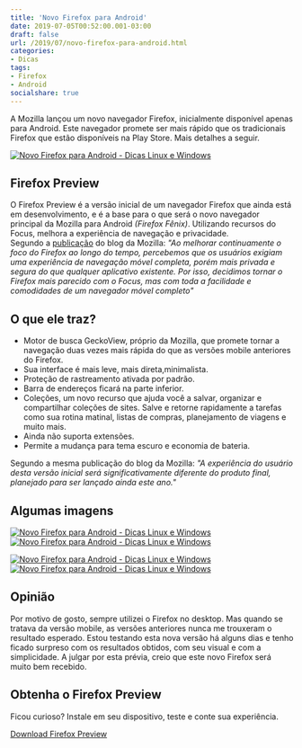 ```yaml
---
title: 'Novo Firefox para Android'
date: 2019-07-05T00:52:00.001-03:00
draft: false
url: /2019/07/novo-firefox-para-android.html
categories:
- Dicas
tags: 
- Firefox
- Android
socialshare: true
---
```


A Mozilla lançou um novo navegador Firefox, inicialmente disponível apenas para Android. Este navegador promete ser mais rápido que os tradicionais Firefox que estão disponíveis na Play Store. Mais detalhes a seguir.

<!--more-->

[![Novo Firefox para Android - Dicas Linux e Windows](https://3.bp.blogspot.com/-1xySiJ7HDF8/XR6vyaVc2DI/AAAAAAAALv4/0zNHKiPpaiI7mXjwIGP3Vv8Y-UtOeyAwwCLcBGAs/s200/Preview.png "Novo Firefox para Android - Dicas Linux e Windows")](https://3.bp.blogspot.com/-1xySiJ7HDF8/XR6vyaVc2DI/AAAAAAAALv4/0zNHKiPpaiI7mXjwIGP3Vv8Y-UtOeyAwwCLcBGAs/s1600/Preview.png)

  

## Firefox Preview

O Firefox Preview é a versão inicial de um navegador Firefox que ainda está em desenvolvimento, e é a base para o que será o novo navegador principal da Mozilla para Android _(Firefox Fênix)_. Utilizando recursos do Focus, melhora a experiência de navegação e privacidade.  
Segundo a [publicação](https://blog.mozilla.org/futurereleases/2019/06/27/reinventing-firefox-for-android-a-preview/) do blog da Mozilla: _"Ao melhorar continuamente o foco do Firefox ao longo do tempo, percebemos que os usuários exigiam uma experiência de navegação móvel completa, porém mais privada e segura do que qualquer aplicativo existente. Por isso, decidimos tornar o Firefox mais parecido com o Focus, mas com toda a facilidade e comodidades de um navegador móvel completo"_  
  

## O que ele traz?

*   Motor de busca GeckoView, próprio da Mozilla, que promete tornar a navegação duas vezes mais rápida do que as versões mobile anteriores do Firefox.
*   Sua interface é mais leve, mais direta,minimalista.
*   Proteção de rastreamento ativada por padrão.
*   Barra de endereços ficará na parte inferior.
*   Coleções, um novo recurso que ajuda você a salvar, organizar e compartilhar coleções de sites. Salve e retorne rapidamente a tarefas como sua rotina matinal, listas de compras, planejamento de viagens e muito mais.
*   Ainda não suporta extensões.
*   Permite a mudança para tema escuro e economia de bateria.

Segundo a mesma publicação do blog da Mozilla: _"A experiência do usuário desta versão inicial será significativamente diferente do produto final, planejado para ser lançado ainda este ano."_  
  

## Algumas imagens

[![Novo Firefox para Android - Dicas Linux e Windows](https://1.bp.blogspot.com/-z0_6slG_mc8/XR7GqfrL6dI/AAAAAAAALwM/v9mZTExU1WkFw-_ivD7gH4weF2LtiSUOQCLcBGAs/s400/03.png "Novo Firefox para Android - Dicas Linux e Windows")](https://1.bp.blogspot.com/-z0_6slG_mc8/XR7GqfrL6dI/AAAAAAAALwM/v9mZTExU1WkFw-_ivD7gH4weF2LtiSUOQCLcBGAs/s1600/03.png)[![Novo Firefox para Android - Dicas Linux e Windows](https://2.bp.blogspot.com/-ATYfFWVznVc/XR7GrEQ_F-I/AAAAAAAALwU/0a8-67aimActpF7qe31IDypPKl2XPK0YACLcBGAs/s400/04.png "Novo Firefox para Android - Dicas Linux e Windows")](https://2.bp.blogspot.com/-ATYfFWVznVc/XR7GrEQ_F-I/AAAAAAAALwU/0a8-67aimActpF7qe31IDypPKl2XPK0YACLcBGAs/s1600/04.png)

  

[![Novo Firefox para Android - Dicas Linux e Windows](https://3.bp.blogspot.com/-yV0N0-BEggY/XR7GrOqYUnI/AAAAAAAALwQ/N8yvdy4OaR4r74u-JryvQ0rY6BP4myvRgCLcBGAs/s400/05.png "Novo Firefox para Android - Dicas Linux e Windows")](https://3.bp.blogspot.com/-yV0N0-BEggY/XR7GrOqYUnI/AAAAAAAALwQ/N8yvdy4OaR4r74u-JryvQ0rY6BP4myvRgCLcBGAs/s1600/05.png)[![Novo Firefox para Android - Dicas Linux e Windows](https://3.bp.blogspot.com/-VZY-hPdjvMY/XR7GraZC6OI/AAAAAAAALwY/fGUTAyO4mGgXUmPjPgOAhez7Fx-VMJQngCLcBGAs/s400/06.png "Novo Firefox para Android - Dicas Linux e Windows")](https://3.bp.blogspot.com/-VZY-hPdjvMY/XR7GraZC6OI/AAAAAAAALwY/fGUTAyO4mGgXUmPjPgOAhez7Fx-VMJQngCLcBGAs/s1600/06.png)

  

## Opinião

Por motivo de gosto, sempre utilizei o Firefox no desktop. Mas quando se tratava da versão mobile, as versões anteriores nunca me trouxeram o resultado esperado. Estou testando esta nova versão há alguns dias e tenho ficado surpreso com os resultados obtidos, com seu visual e com a simplicidade. A julgar por esta prévia, creio que este novo Firefox será muito bem recebido.  
  

## Obtenha o Firefox Preview

Ficou curioso? Instale em seu dispositivo, teste e conte sua experiência.  
  
[Download Firefox Preview](https://draft.blogger.com/ay.google.com/store/apps/details?id=org.mozilla.fenix&hl=en_US)
